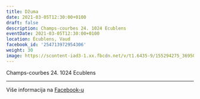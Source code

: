 ```yaml
---
title: Džuma
date: 2021-03-05T12:30:00+0100
draft: false
description: Champs-courbes 24. 1024 Ecublens
eventDate: 2021-03-05T12:30:00+0100
location: Écublens, Vaud
facebook_id: '254713972954306'
weight: 30
image: https://scontent-iad3-1.xx.fbcdn.net/v/t1.6435-9/155294275_3695079563921169_4909597834044538694_n.jpg?_nc_cat=101&ccb=1-7&_nc_sid=9e60e4&_nc_ohc=REqe7ySqv1YQ7kNvwG8EuVt&_nc_oc=AdmhEnLB4TfwH4BQEsJNy_Xk4svKwdJ1eHfy6eSNmdcQFUvGxak1-76VWR8GOdW3eKw&_nc_zt=23&_nc_ht=scontent-iad3-1.xx&edm=ABTKTjYEAAAA&_nc_gid=SWBkkoc4icEVA8lMHnHZwA&oh=00_AfbqmKQcJjbDv-l3yTkY7563fVkexcHi0g2_N4L_3WhMog&oe=68F43C5B
---
```


Champs-courbes 24. 1024 Ecublens

---

Više informacija na [Facebook-u](https://facebook.com/events/254713972954306)